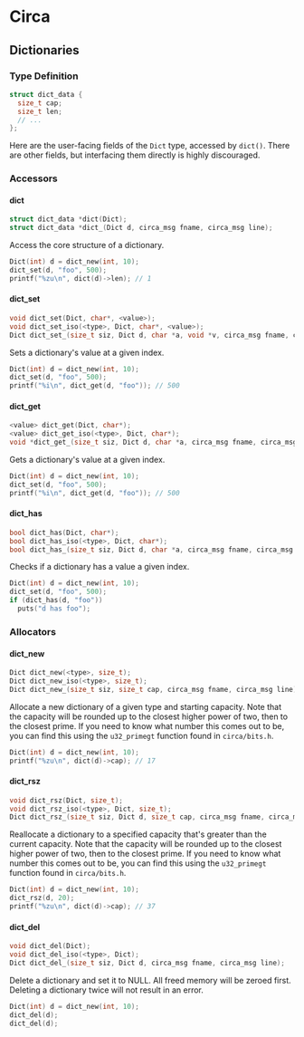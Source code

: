 # Circa

## Dictionaries

### Type Definition

```C
struct dict_data {
  size_t cap;
  size_t len;
  // ...
};
```

Here are the user-facing fields of the `Dict` type, accessed by `dict()`. There
are other fields, but interfacing them directly is highly discouraged.

### Accessors

#### dict

```C
struct dict_data *dict(Dict);
struct dict_data *dict_(Dict d, circa_msg fname, circa_msg line);
```

Access the core structure of a dictionary.

```C
Dict(int) d = dict_new(int, 10);
dict_set(d, "foo", 500);
printf("%zu\n", dict(d)->len); // 1
```

#### dict_set

```C
void dict_set(Dict, char*, <value>);
void dict_set_iso(<type>, Dict, char*, <value>);
Dict dict_set_(size_t siz, Dict d, char *a, void *v, circa_msg fname, circa_msg line);
```

Sets a dictionary's value at a given index.

```C
Dict(int) d = dict_new(int, 10);
dict_set(d, "foo", 500);
printf("%i\n", dict_get(d, "foo")); // 500
```

#### dict_get

```C
<value> dict_get(Dict, char*);
<value> dict_get_iso(<type>, Dict, char*);
void *dict_get_(size_t siz, Dict d, char *a, circa_msg fname, circa_msg line);
```

Gets a dictionary's value at a given index.

```C
Dict(int) d = dict_new(int, 10);
dict_set(d, "foo", 500);
printf("%i\n", dict_get(d, "foo")); // 500
```

#### dict_has

```C
bool dict_has(Dict, char*);
bool dict_has_iso(<type>, Dict, char*);
bool dict_has_(size_t siz, Dict d, char *a, circa_msg fname, circa_msg line);
```

Checks if a dictionary has a value a given index.

```C
Dict(int) d = dict_new(int, 10);
dict_set(d, "foo", 500);
if (dict_has(d, "foo"))
  puts("d has foo");
```

### Allocators

#### dict_new

```C
Dict dict_new(<type>, size_t);
Dict dict_new_iso(<type>, size_t);
Dict dict_new_(size_t siz, size_t cap, circa_msg fname, circa_msg line);
```

Allocate a new dictionary of a given type and starting capacity. Note that the
capacity will be rounded up to the closest higher power of two, then to the
closest prime. If you need to know what number this comes out to be, you can
find this using the `u32_primegt` function found in `circa/bits.h`.

```C
Dict(int) d = dict_new(int, 10);
printf("%zu\n", dict(d)->cap); // 17
```

#### dict_rsz

```C
void dict_rsz(Dict, size_t);
void dict_rsz_iso(<type>, Dict, size_t);
Dict dict_rsz_(size_t siz, Dict d, size_t cap, circa_msg fname, circa_msg line);
```

Reallocate a dictionary to a specified capacity that's greater than the current
capacity. Note that the capacity will be rounded up to the closest higher power
of two, then to the closest prime. If you need to know what number this comes
out to be, you can find this using the `u32_primegt` function found in
`circa/bits.h`.

```C
Dict(int) d = dict_new(int, 10);
dict_rsz(d, 20);
printf("%zu\n", dict(d)->cap); // 37
```

#### dict_del

```C
void dict_del(Dict);
void dict_del_iso(<type>, Dict);
Dict dict_del_(size_t siz, Dict d, circa_msg fname, circa_msg line);
```

Delete a dictionary and set it to NULL. All freed memory will be zeroed first.
Deleting a dictionary twice will not result in an error.

```C
Dict(int) d = dict_new(int, 10);
dict_del(d);
dict_del(d);
```
